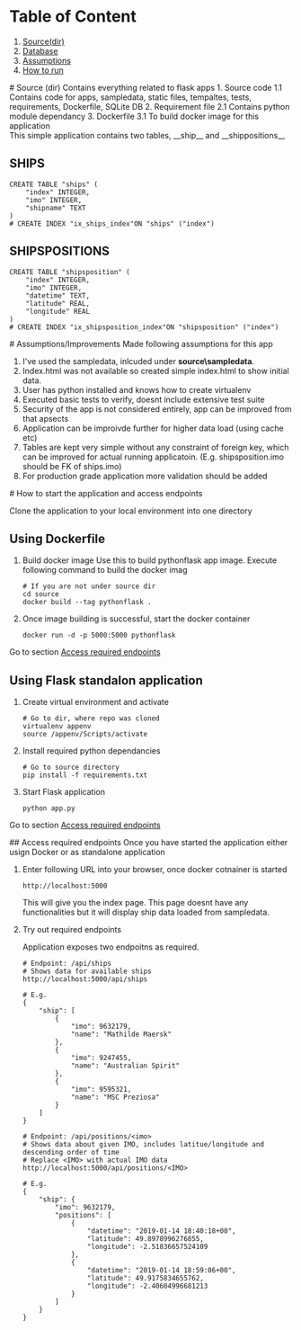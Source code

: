 # Table of Content
1. [Source(dir)](#source)
2. [Database](#db)
3. [Assumptions](#assumptions)
4. [How to run](#howtorun)

<div id="source">
# Source (dir)
Contains everything related to flask apps
1. Source code
    1.1 Contains code for apps, sampledata, static files, tempaltes, tests, requirements, Dockerfile, SQLite DB
2. Requirement file
    2.1 Contains python module dependancy
3. Dockerfile
    3.1 To build docker image for this application

<div id="db">
This simple application contains two tables, __ship__ and __shippositions__

## SHIPS
```
CREATE TABLE "ships" (
    "index" INTEGER,
    "imo" INTEGER,
    "shipname" TEXT
)
# CREATE INDEX "ix_ships_index"ON "ships" ("index")
```

## SHIPSPOSITIONS
```
CREATE TABLE "shipsposition" (
    "index" INTEGER,
    "imo" INTEGER,
    "datetime" TEXT,
    "latitude" REAL,
    "longitude" REAL
)
# CREATE INDEX "ix_shipsposition_index"ON "shipsposition" ("index")
```

<div id="assumptions">
# Assumptions/Improvements
Made following assumptions for this app

1. I've used the sampledata, inlcuded under __source\sampledata__.
2. Index.html was not available so created simple index.html to show initial data.
3. User has python installed and knows how to create virtualenv
4. Executed basic tests to verify, doesnt include extensive test suite
5. Security of the app is not considered entirely, app can be improved from that apsects
6. Application can be improivde further for higher data load (using cache etc)
7. Tables are kept very simple without any constraint of foreign key, which can be improved for actual running applicatoin. (E.g. shipsposition.imo should be FK of ships.imo)
8. For production grade application more validation should be added

<div id="howtorun">
# How to start the application and access endpoints

Clone the application to your local environment into one directory

## Using Dockerfile

1. Build docker image
    Use this to build pythonflask app image. Execute following command to build the docker imag
    ```
    # If you are not under source dir
    cd source
    docker build --tag pythonflask .
    ```

2. Once image building is successful, start the docker container
    ```
    docker run -d -p 5000:5000 pythonflask
    ```
Go to section [Access required endpoints](#access) 
    
## Using Flask standalon application

1. Create virtual environment and activate
    ```
    # Go to dir, where repo was cloned
    virtualenv appenv
    source /appenv/Scripts/activate
    ```
2. Install required python dependancies
    ```
    # Go to source directory
    pip install -f requirements.txt
    ```
3. Start Flask application
    ```
    python app.py
    ```
Go to section [Access required endpoints](#access)

<div id="access">
## Access required endpoints
Once you have started the application either usign Docker or as standalone application

1. Enter following URL into your browser, once docker cotnainer is started

    ```
    http://localhost:5000
    ```
    This will give you the index page. This page doesnt have any functionalities but it will display ship data loaded from sampledata.

2. Try out required endpoints
    
    Application exposes two endpoitns as required.

    ```
    # Endpoint: /api/ships
    # Shows data for available ships
    http://localhost:5000/api/ships

    # E.g.
    {
        "ship": [
            {
                "imo": 9632179,
                "name": "Mathilde Maersk"
            },
            {
                "imo": 9247455,
                "name": "Australian Spirit"
            },
            {
                "imo": 9595321,
                "name": "MSC Preziosa"
            }
        ]
    }
    ```

    ```
    # Endpoint: /api/positions/<imo>
    # Shows data about given IMO, includes latitue/longitude and descending order of time
    # Replace <IMO> with actual IMO data
    http://localhost:5000/api/positions/<IMO>

    # E.g.
    {
        "ship": {
            "imo": 9632179,
            "positions": [
                {
                    "datetime": "2019-01-14 18:40:18+00",
                    "latitude": 49.8978996276855,
                    "longitude": -2.51836657524109
                },
                {
                    "datetime": "2019-01-14 18:59:06+00",
                    "latitude": 49.9175834655762,
                    "longitude": -2.40604996681213
                }
            ]
        }
    }
    ```